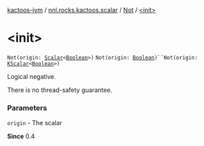 [kactoos-jvm](../../index.md) / [nnl.rocks.kactoos.scalar](../index.md) / [Not](index.md) / [&lt;init&gt;](./-init-.md)

# &lt;init&gt;

`Not(origin: `[`Scalar`](../../nnl.rocks.kactoos/-scalar/index.md)`<`[`Boolean`](https://kotlinlang.org/api/latest/jvm/stdlib/kotlin/-boolean/index.html)`>)`
`Not(origin: `[`Boolean`](https://kotlinlang.org/api/latest/jvm/stdlib/kotlin/-boolean/index.html)`)``Not(origin: `[`KScalar`](../../nnl.rocks.kactoos/-k-scalar.md)`<`[`Boolean`](https://kotlinlang.org/api/latest/jvm/stdlib/kotlin/-boolean/index.html)`>)`

Logical negative.

There is no thread-safety guarantee.

### Parameters

`origin` - The scalar

**Since**
0.4

